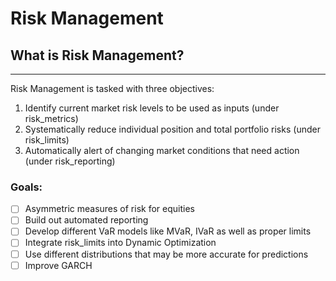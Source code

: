 # Risk Management

## What is Risk Management?
---
Risk Management is tasked with three objectives:
1. Identify current market risk levels to be used as inputs (under risk_metrics)
2. Systematically reduce individual position and total portfolio risks (under risk_limits)
3. Automatically alert of changing market conditions that need action (under risk_reporting)

### Goals:
- [ ] Asymmetric measures of risk for equities
- [ ] Build out automated reporting
- [ ] Develop different VaR models like MVaR, IVaR as well as proper limits
- [ ] Integrate risk_limits into Dynamic Optimization
- [ ] Use different distributions that may be more accurate for predictions
- [ ] Improve GARCH
